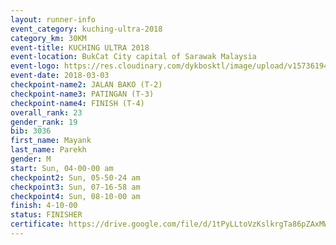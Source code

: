 ```yaml
--- 
layout: runner-info 
event_category: kuching-ultra-2018 
category_km: 30KM 
event-title: KUCHING ULTRA 2018 
event-location: BukCat City capital of Sarawak Malaysia 
event-logo: https://res.cloudinary.com/dykbosktl/image/upload/v1573619473/Logo/kuching-ultra-2018-logo_tlpvm5.png 
event-date: 2018-03-03 
checkpoint-name2: JALAN BAKO (T-2) 
checkpoint-name3: PATINGAN (T-3) 
checkpoint-name4: FINISH (T-4) 
overall_rank: 23
gender_rank: 19
bib: 3036
first_name: Mayank
last_name: Parekh
gender: M
start: Sun, 04-00-00 am
checkpoint2: Sun, 05-50-24 am
checkpoint3: Sun, 07-16-58 am
checkpoint4: Sun, 08-10-00 am
finish: 4-10-00
status: FINISHER
certificate: https://drive.google.com/file/d/1tPyLLtoVzKslkrgTa86pZAxMWKaaP7r/view?usp=sharing
--- 
```

